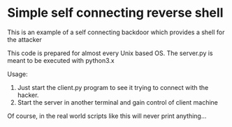 # Simple self connecting reverse shell
This is an example of a self connecting backdoor which provides a shell for the attacker

This code is prepared for almost every Unix based OS. The server.py is meant to be executed with python3.x

Usage:
1. Just start the client.py program to see it trying to connect with the hacker.
2. Start the server in another terminal and gain control of client machine

Of course, in the real world scripts like this will never print anything...
